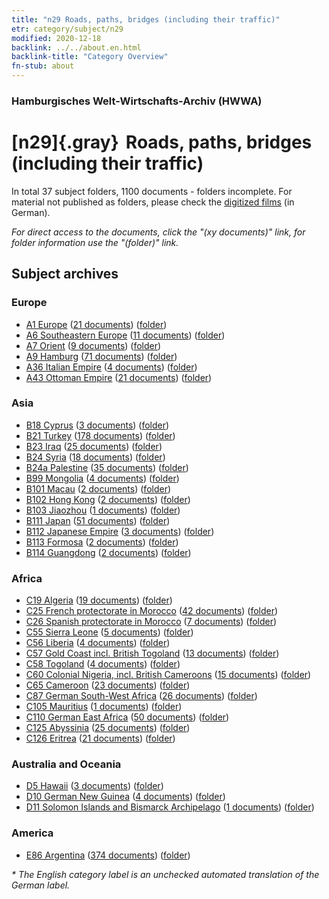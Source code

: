 ```yaml
---
title: "n29 Roads, paths, bridges (including their traffic)"
etr: category/subject/n29
modified: 2020-12-18
backlink: ../../about.en.html
backlink-title: "Category Overview"
fn-stub: about
---
```


### Hamburgisches Welt-Wirtschafts-Archiv (HWWA)
# [n29]{.gray}&#8201; Roads, paths, bridges (including their traffic)&#160; 





In total 37 subject folders, 1100 documents - folders incomplete.
For material not published as folders, please check the [digitized films](/film/h1_sh) (in German).

_For direct access to the documents, click the "(xy documents)" link, for folder information use the "(folder)" link._

## Subject archives



### Europe

- [A1 Europe](../../../geo/about.en.html#A1) (<a href="https://dfg-viewer.de/show/?tx_dlf[id]=https://pm20.zbw.eu/mets/sh/1408xx/140892/1455xx/145524/public.mets.en.xml" target="_blank">21 documents</a>) ([folder](http://purl.org/pressemappe20/folder/sh/140892,145524))
- [A6 Southeastern Europe](../../../geo/about.en.html#A6) (<a href="https://dfg-viewer.de/show/?tx_dlf[id]=https://pm20.zbw.eu/mets/sh/1409xx/140900/1455xx/145524/public.mets.en.xml" target="_blank">11 documents</a>) ([folder](http://purl.org/pressemappe20/folder/sh/140900,145524))
- [A7 Orient](../../../geo/about.en.html#A7) (<a href="https://dfg-viewer.de/show/?tx_dlf[id]=https://pm20.zbw.eu/mets/sh/1409xx/140902/1455xx/145524/public.mets.en.xml" target="_blank">9 documents</a>) ([folder](http://purl.org/pressemappe20/folder/sh/140902,145524))
- [A9 Hamburg](../../../geo/about.en.html#A9) (<a href="https://dfg-viewer.de/show/?tx_dlf[id]=https://pm20.zbw.eu/mets/sh/1409xx/140905/1455xx/145524/public.mets.en.xml" target="_blank">71 documents</a>) ([folder](http://purl.org/pressemappe20/folder/sh/140905,145524))
- [A36 Italian Empire](../../../geo/about.en.html#A36) (<a href="https://dfg-viewer.de/show/?tx_dlf[id]=https://pm20.zbw.eu/mets/sh/1410xx/141012/1455xx/145524/public.mets.en.xml" target="_blank">4 documents</a>) ([folder](http://purl.org/pressemappe20/folder/sh/141012,145524))
- [A43 Ottoman Empire](../../../geo/about.en.html#A43) (<a href="https://dfg-viewer.de/show/?tx_dlf[id]=https://pm20.zbw.eu/mets/sh/1410xx/141034/1455xx/145524/public.mets.en.xml" target="_blank">21 documents</a>) ([folder](http://purl.org/pressemappe20/folder/sh/141034,145524))

### Asia

- [B18 Cyprus](../../../geo/about.en.html#B18) (<a href="https://dfg-viewer.de/show/?tx_dlf[id]=https://pm20.zbw.eu/mets/sh/1410xx/141079/1455xx/145524/public.mets.en.xml" target="_blank">3 documents</a>) ([folder](http://purl.org/pressemappe20/folder/sh/141079,145524))
- [B21 Turkey](../../../geo/about.en.html#B21) (<a href="https://dfg-viewer.de/show/?tx_dlf[id]=https://pm20.zbw.eu/mets/sh/1411xx/141111/1455xx/145524/public.mets.en.xml" target="_blank">178 documents</a>) ([folder](http://purl.org/pressemappe20/folder/sh/141111,145524))
- [B23 Iraq](../../../geo/about.en.html#B23) (<a href="https://dfg-viewer.de/show/?tx_dlf[id]=https://pm20.zbw.eu/mets/sh/1411xx/141113/1455xx/145524/public.mets.en.xml" target="_blank">25 documents</a>) ([folder](http://purl.org/pressemappe20/folder/sh/141113,145524))
- [B24 Syria](../../../geo/about.en.html#B24) (<a href="https://dfg-viewer.de/show/?tx_dlf[id]=https://pm20.zbw.eu/mets/sh/1411xx/141114/1455xx/145524/public.mets.en.xml" target="_blank">18 documents</a>) ([folder](http://purl.org/pressemappe20/folder/sh/141114,145524))
- [B24a Palestine](../../../geo/about.en.html#B24a) (<a href="https://dfg-viewer.de/show/?tx_dlf[id]=https://pm20.zbw.eu/mets/sh/1411xx/141115/1455xx/145524/public.mets.en.xml" target="_blank">35 documents</a>) ([folder](http://purl.org/pressemappe20/folder/sh/141115,145524))
- [B99 Mongolia](../../../geo/about.en.html#B99) (<a href="https://dfg-viewer.de/show/?tx_dlf[id]=https://pm20.zbw.eu/mets/sh/1412xx/141261/1455xx/145524/public.mets.en.xml" target="_blank">4 documents</a>) ([folder](http://purl.org/pressemappe20/folder/sh/141261,145524))
- [B101 Macau](../../../geo/about.en.html#B101) (<a href="https://dfg-viewer.de/show/?tx_dlf[id]=https://pm20.zbw.eu/mets/sh/1412xx/141267/1455xx/145524/public.mets.en.xml" target="_blank">2 documents</a>) ([folder](http://purl.org/pressemappe20/folder/sh/141267,145524))
- [B102 Hong Kong](../../../geo/about.en.html#B102) (<a href="https://dfg-viewer.de/show/?tx_dlf[id]=https://pm20.zbw.eu/mets/sh/1412xx/141268/1455xx/145524/public.mets.en.xml" target="_blank">2 documents</a>) ([folder](http://purl.org/pressemappe20/folder/sh/141268,145524))
- [B103 Jiaozhou](../../../geo/about.en.html#B103) (<a href="https://dfg-viewer.de/show/?tx_dlf[id]=https://pm20.zbw.eu/mets/sh/1261xx/126163/1455xx/145524/public.mets.en.xml" target="_blank">1 documents</a>) ([folder](http://purl.org/pressemappe20/folder/sh/126163,145524))
- [B111 Japan](../../../geo/about.en.html#B111) (<a href="https://dfg-viewer.de/show/?tx_dlf[id]=https://pm20.zbw.eu/mets/sh/1412xx/141272/1455xx/145524/public.mets.en.xml" target="_blank">51 documents</a>) ([folder](http://purl.org/pressemappe20/folder/sh/141272,145524))
- [B112 Japanese Empire](../../../geo/about.en.html#B112) (<a href="https://dfg-viewer.de/show/?tx_dlf[id]=https://pm20.zbw.eu/mets/sh/1412xx/141273/1455xx/145524/public.mets.en.xml" target="_blank">3 documents</a>) ([folder](http://purl.org/pressemappe20/folder/sh/141273,145524))
- [B113 Formosa](../../../geo/about.en.html#B113) (<a href="https://dfg-viewer.de/show/?tx_dlf[id]=https://pm20.zbw.eu/mets/sh/1412xx/141274/1455xx/145524/public.mets.en.xml" target="_blank">2 documents</a>) ([folder](http://purl.org/pressemappe20/folder/sh/141274,145524))
- [B114 Guangdong](../../../geo/about.en.html#B114) (<a href="https://dfg-viewer.de/show/?tx_dlf[id]=https://pm20.zbw.eu/mets/sh/1412xx/141275/1455xx/145524/public.mets.en.xml" target="_blank">2 documents</a>) ([folder](http://purl.org/pressemappe20/folder/sh/141275,145524))

### Africa

- [C19 Algeria](../../../geo/about.en.html#C19) (<a href="https://dfg-viewer.de/show/?tx_dlf[id]=https://pm20.zbw.eu/mets/sh/1413xx/141354/1455xx/145524/public.mets.en.xml" target="_blank">19 documents</a>) ([folder](http://purl.org/pressemappe20/folder/sh/141354,145524))
- [C25 French protectorate in Morocco](../../../geo/about.en.html#C25) (<a href="https://dfg-viewer.de/show/?tx_dlf[id]=https://pm20.zbw.eu/mets/sh/1413xx/141358/1455xx/145524/public.mets.en.xml" target="_blank">42 documents</a>) ([folder](http://purl.org/pressemappe20/folder/sh/141358,145524))
- [C26 Spanish protectorate in Morocco](../../../geo/about.en.html#C26) (<a href="https://dfg-viewer.de/show/?tx_dlf[id]=https://pm20.zbw.eu/mets/sh/1413xx/141359/1455xx/145524/public.mets.en.xml" target="_blank">7 documents</a>) ([folder](http://purl.org/pressemappe20/folder/sh/141359,145524))
- [C55 Sierra Leone](../../../geo/about.en.html#C55) (<a href="https://dfg-viewer.de/show/?tx_dlf[id]=https://pm20.zbw.eu/mets/sh/1414xx/141404/1455xx/145524/public.mets.en.xml" target="_blank">5 documents</a>) ([folder](http://purl.org/pressemappe20/folder/sh/141404,145524))
- [C56 Liberia](../../../geo/about.en.html#C56) (<a href="https://dfg-viewer.de/show/?tx_dlf[id]=https://pm20.zbw.eu/mets/sh/1414xx/141405/1455xx/145524/public.mets.en.xml" target="_blank">4 documents</a>) ([folder](http://purl.org/pressemappe20/folder/sh/141405,145524))
- [C57 Gold Coast incl. British Togoland](../../../geo/about.en.html#C57) (<a href="https://dfg-viewer.de/show/?tx_dlf[id]=https://pm20.zbw.eu/mets/sh/1414xx/141406/1455xx/145524/public.mets.en.xml" target="_blank">13 documents</a>) ([folder](http://purl.org/pressemappe20/folder/sh/141406,145524))
- [C58 Togoland](../../../geo/about.en.html#C58) (<a href="https://dfg-viewer.de/show/?tx_dlf[id]=https://pm20.zbw.eu/mets/sh/1414xx/141408/1455xx/145524/public.mets.en.xml" target="_blank">4 documents</a>) ([folder](http://purl.org/pressemappe20/folder/sh/141408,145524))
- [C60 Colonial Nigeria, incl. British Cameroons](../../../geo/about.en.html#C60) (<a href="https://dfg-viewer.de/show/?tx_dlf[id]=https://pm20.zbw.eu/mets/sh/1414xx/141409/1455xx/145524/public.mets.en.xml" target="_blank">15 documents</a>) ([folder](http://purl.org/pressemappe20/folder/sh/141409,145524))
- [C65 Cameroon](../../../geo/about.en.html#C65) (<a href="https://dfg-viewer.de/show/?tx_dlf[id]=https://pm20.zbw.eu/mets/sh/1414xx/141410/1455xx/145524/public.mets.en.xml" target="_blank">23 documents</a>) ([folder](http://purl.org/pressemappe20/folder/sh/141410,145524))
- [C87 German South-West Africa](../../../geo/about.en.html#C87) (<a href="https://dfg-viewer.de/show/?tx_dlf[id]=https://pm20.zbw.eu/mets/sh/1414xx/141450/1455xx/145524/public.mets.en.xml" target="_blank">26 documents</a>) ([folder](http://purl.org/pressemappe20/folder/sh/141450,145524))
- [C105 Mauritius](../../../geo/about.en.html#C105) (<a href="https://dfg-viewer.de/show/?tx_dlf[id]=https://pm20.zbw.eu/mets/sh/1414xx/141469/1455xx/145524/public.mets.en.xml" target="_blank">1 documents</a>) ([folder](http://purl.org/pressemappe20/folder/sh/141469,145524))
- [C110 German East Africa](../../../geo/about.en.html#C110) (<a href="https://dfg-viewer.de/show/?tx_dlf[id]=https://pm20.zbw.eu/mets/sh/1414xx/141471/1455xx/145524/public.mets.en.xml" target="_blank">50 documents</a>) ([folder](http://purl.org/pressemappe20/folder/sh/141471,145524))
- [C125 Abyssinia](../../../geo/about.en.html#C125) (<a href="https://dfg-viewer.de/show/?tx_dlf[id]=https://pm20.zbw.eu/mets/sh/1414xx/141482/1455xx/145524/public.mets.en.xml" target="_blank">25 documents</a>) ([folder](http://purl.org/pressemappe20/folder/sh/141482,145524))
- [C126 Eritrea](../../../geo/about.en.html#C126) (<a href="https://dfg-viewer.de/show/?tx_dlf[id]=https://pm20.zbw.eu/mets/sh/1414xx/141483/1455xx/145524/public.mets.en.xml" target="_blank">21 documents</a>) ([folder](http://purl.org/pressemappe20/folder/sh/141483,145524))

### Australia and Oceania

- [D5 Hawaii](../../../geo/about.en.html#D5) (<a href="https://dfg-viewer.de/show/?tx_dlf[id]=https://pm20.zbw.eu/mets/sh/1415xx/141595/1455xx/145524/public.mets.en.xml" target="_blank">3 documents</a>) ([folder](http://purl.org/pressemappe20/folder/sh/141595,145524))
- [D10 German New Guinea](../../../geo/about.en.html#D10) (<a href="https://dfg-viewer.de/show/?tx_dlf[id]=https://pm20.zbw.eu/mets/sh/1416xx/141601/1455xx/145524/public.mets.en.xml" target="_blank">4 documents</a>) ([folder](http://purl.org/pressemappe20/folder/sh/141601,145524))
- [D11 Solomon Islands and Bismarck Archipelago](../../../geo/about.en.html#D11) (<a href="https://dfg-viewer.de/show/?tx_dlf[id]=https://pm20.zbw.eu/mets/sh/1416xx/141610/1455xx/145524/public.mets.en.xml" target="_blank">1 documents</a>) ([folder](http://purl.org/pressemappe20/folder/sh/141610,145524))

### America

- [E86 Argentina](../../../geo/about.en.html#E86) (<a href="https://dfg-viewer.de/show/?tx_dlf[id]=https://pm20.zbw.eu/mets/sh/1416xx/141692/1455xx/145524/public.mets.en.xml" target="_blank">374 documents</a>) ([folder](http://purl.org/pressemappe20/folder/sh/141692,145524))


_* The English category label is an unchecked automated translation of the German label._

